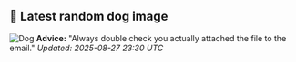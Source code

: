## 🐶 Latest random dog image
![Dog](https://images.dog.ceo/breeds/labrador/n02099712_7049.jpg)
**Advice:** "Always double check you actually attached the file to the email."
*Updated: 2025-08-27 23:30 UTC*
